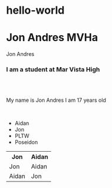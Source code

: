 # hello-world

   <h1><b>Jon Andres MVHa</b></h1>
<p>Jon Andres</p>
<h3><b>I am a student at Mar Vista High</b></h3>
<br/>
<br/>
<p>My name is Jon Andres I am 17 years old</p>
<br/>
<img src="https://cdn.vox-cdn.com/thumbor/HuJ4807J3vcVYQAPFBh_nHjIEP4=/0x0:1255x591/1200x800/filters:focal(493x281:693x481)/cdn.vox-cdn.com/uploads/chorus_image/image/62281193/Screen_Shot_2018_11_12_at_12.24.40_PM.0.png" alt="">
<br/>
<img src="https://www.tattoofun.com/media/catalog/product/cache/1/image/9df78eab33525d08d6e5fb8d27136e95/s/q/squirtle_sm.jpg" alt="">
<ul>
<li>Aidan</li>
<li>Jon</li>
<li>PLTW</li>
<li>Poseidon</li>
</ul>
<table>
<tr>
<th> Jon </th>
<th> Aidan </th>
</tr>
<tr>
<td> Jon </td>
<td> Aidan </td>
</tr>
<tr>
<td> Aidan </td>
<td> Jon </td>
</tr>
</table>
